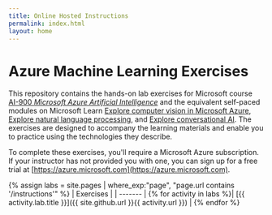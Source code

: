 ```yaml
---
title: Online Hosted Instructions
permalink: index.html
layout: home
---
```


# Azure Machine Learning Exercises

This repository contains the hands-on lab exercises for Microsoft course [AI-900 *Microsoft Azure Artificial Intelligence*](https://docs.microsoft.com/en-us/learn/certifications/courses/ai-900t00) and the equivalent self-paced modules on Microsoft Learn [Explore computer vision in Microsoft Azure](https://docs.microsoft.com/learn/paths/explore-computer-vision-microsoft-azure/), [Explore natural language processing](https://docs.microsoft.com/learn/paths/explore-natural-language-processing/), and [Explore conversational AI](https://docs.microsoft.com/learn/paths/explore-conversational-ai/). The exercises are designed to accompany the learning materials and enable you to practice using the technologies they describe.

To complete these exercises, you'll require a Microsoft Azure subscription. If your instructor has not provided you with one, you can sign up for a free trial at [https://azure.microsoft.com](https://azure.microsoft.com).

{% assign labs = site.pages | where_exp:"page", "page.url contains '/instructions'" %}
| Exercises |
| ------- | 
{% for activity in labs  %}| [{{ activity.lab.title }}]({{ site.github.url }}{{ activity.url }}) |
{% endfor %}
